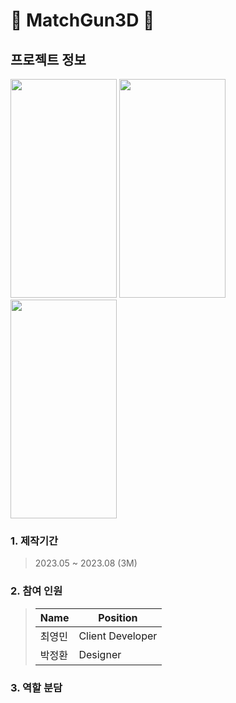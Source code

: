 # 🔫 MatchGun3D 🔫

## 프로젝트 정보

<img src="https://github.com/richrookie/MatchGun3D/assets/83854046/ba6b96ee-2fd0-4b83-9e69-5be67bc6912f" width="170" height="350"/>
<img src="https://github.com/richrookie/MatchGun3D/assets/83854046/10977be8-acab-4127-9637-6b38c1433dfd" width="170" height="350"/>
<img src="https://github.com/richrookie/MatchGun3D/assets/83854046/3d09565b-6f44-454a-aaa4-464b3fe40abf" width="170" height="350"/>

### 1. 제작기간
>  2023.05 ~ 2023.08 (3M)

### 2. 참여 인원
>Name|Position|
>|------|---|
>|최영민|Client Developer|
>|박정환|Designer|

### 3. 역할 분담
